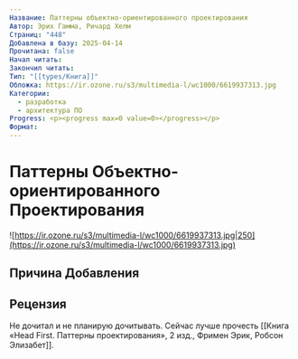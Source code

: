 ```yaml
---
Название: Паттерны объектно-ориентированного проектирования
Автор: Эрих Гамма, Ричард Хелм
Страниц: "448"
Добавлена в базу: 2025-04-14
Прочитана: false
Начал читать: 
Закончил читать: 
Тип: "[[types/Книга]]"
Обложка: https://ir.ozone.ru/s3/multimedia-l/wc1000/6619937313.jpg
Категории:
  - разработка
  - архитектура ПО
Progress: <p><progress max=0 value=0></progress></p>
Формат: 
---
```

# Паттерны Объектно-ориентированного Проектирования

![https://ir.ozone.ru/s3/multimedia-l/wc1000/6619937313.jpg|250](https://ir.ozone.ru/s3/multimedia-l/wc1000/6619937313.jpg)

## Причина Добавления



## Рецензия

Не дочитал и не планирую дочитывать. Сейчас лучше прочесть [[Книга «Head First. Паттерны проектирования», 2 изд., Фримен Эрик, Робсон Элизабет]].